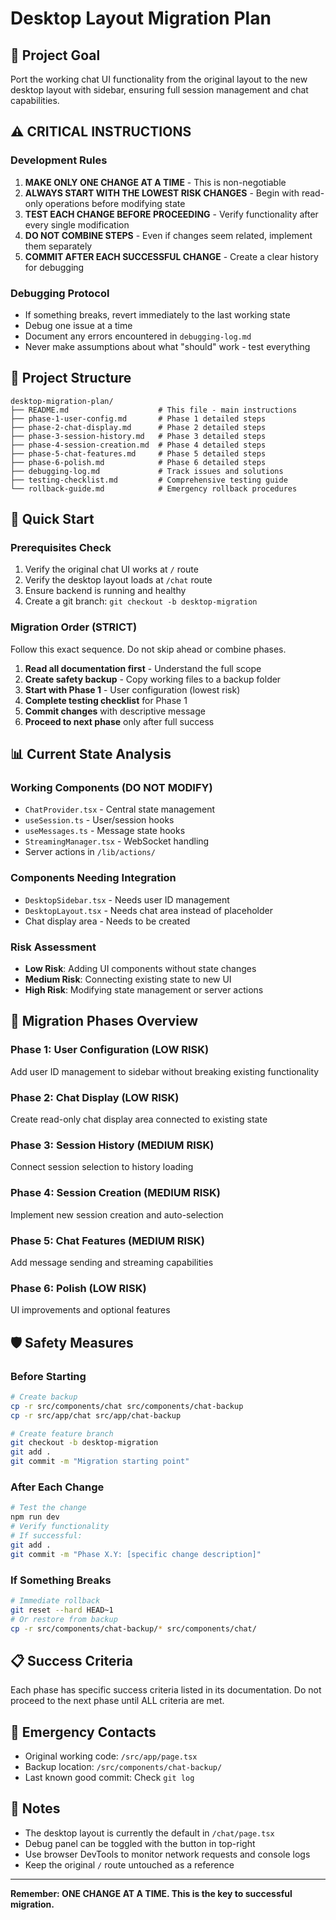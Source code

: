 # Desktop Layout Migration Plan

## 🎯 Project Goal
Port the working chat UI functionality from the original layout to the new desktop layout with sidebar, ensuring full session management and chat capabilities.

## ⚠️ CRITICAL INSTRUCTIONS

### Development Rules
1. **MAKE ONLY ONE CHANGE AT A TIME** - This is non-negotiable
2. **ALWAYS START WITH THE LOWEST RISK CHANGES** - Begin with read-only operations before modifying state
3. **TEST EACH CHANGE BEFORE PROCEEDING** - Verify functionality after every single modification
4. **DO NOT COMBINE STEPS** - Even if changes seem related, implement them separately
5. **COMMIT AFTER EACH SUCCESSFUL CHANGE** - Create a clear history for debugging

### Debugging Protocol
- If something breaks, revert immediately to the last working state
- Debug one issue at a time
- Document any errors encountered in `debugging-log.md`
- Never make assumptions about what "should" work - test everything

## 📁 Project Structure
```
desktop-migration-plan/
├── README.md                    # This file - main instructions
├── phase-1-user-config.md       # Phase 1 detailed steps
├── phase-2-chat-display.md      # Phase 2 detailed steps  
├── phase-3-session-history.md   # Phase 3 detailed steps
├── phase-4-session-creation.md  # Phase 4 detailed steps
├── phase-5-chat-features.md     # Phase 5 detailed steps
├── phase-6-polish.md            # Phase 6 detailed steps
├── debugging-log.md             # Track issues and solutions
├── testing-checklist.md         # Comprehensive testing guide
└── rollback-guide.md            # Emergency rollback procedures
```

## 🚀 Quick Start

### Prerequisites Check
1. Verify the original chat UI works at `/` route
2. Verify the desktop layout loads at `/chat` route
3. Ensure backend is running and healthy
4. Create a git branch: `git checkout -b desktop-migration`

### Migration Order (STRICT)
Follow this exact sequence. Do not skip ahead or combine phases.

1. **Read all documentation first** - Understand the full scope
2. **Create safety backup** - Copy working files to a backup folder
3. **Start with Phase 1** - User configuration (lowest risk)
4. **Complete testing checklist** for Phase 1
5. **Commit changes** with descriptive message
6. **Proceed to next phase** only after full success

## 📊 Current State Analysis

### Working Components (DO NOT MODIFY)
- `ChatProvider.tsx` - Central state management
- `useSession.ts` - User/session hooks
- `useMessages.ts` - Message state hooks
- `StreamingManager.tsx` - WebSocket handling
- Server actions in `/lib/actions/`

### Components Needing Integration
- `DesktopSidebar.tsx` - Needs user ID management
- `DesktopLayout.tsx` - Needs chat area instead of placeholder
- Chat display area - Needs to be created

### Risk Assessment
- **Low Risk**: Adding UI components without state changes
- **Medium Risk**: Connecting existing state to new UI
- **High Risk**: Modifying state management or server actions

## 🔄 Migration Phases Overview

### Phase 1: User Configuration (LOW RISK)
Add user ID management to sidebar without breaking existing functionality

### Phase 2: Chat Display (LOW RISK)
Create read-only chat display area connected to existing state

### Phase 3: Session History (MEDIUM RISK)
Connect session selection to history loading

### Phase 4: Session Creation (MEDIUM RISK)
Implement new session creation and auto-selection

### Phase 5: Chat Features (MEDIUM RISK)
Add message sending and streaming capabilities

### Phase 6: Polish (LOW RISK)
UI improvements and optional features

## 🛡️ Safety Measures

### Before Starting
```bash
# Create backup
cp -r src/components/chat src/components/chat-backup
cp -r src/app/chat src/app/chat-backup

# Create feature branch
git checkout -b desktop-migration
git add .
git commit -m "Migration starting point"
```

### After Each Change
```bash
# Test the change
npm run dev
# Verify functionality
# If successful:
git add .
git commit -m "Phase X.Y: [specific change description]"
```

### If Something Breaks
```bash
# Immediate rollback
git reset --hard HEAD~1
# Or restore from backup
cp -r src/components/chat-backup/* src/components/chat/
```

## 📋 Success Criteria
Each phase has specific success criteria listed in its documentation. Do not proceed to the next phase until ALL criteria are met.

## 🚨 Emergency Contacts
- Original working code: `/src/app/page.tsx`
- Backup location: `/src/components/chat-backup/`
- Last known good commit: Check `git log`

## 📝 Notes
- The desktop layout is currently the default in `/chat/page.tsx`
- Debug panel can be toggled with the button in top-right
- Use browser DevTools to monitor network requests and console logs
- Keep the original `/` route untouched as a reference

---

**Remember: ONE CHANGE AT A TIME. This is the key to successful migration.**
